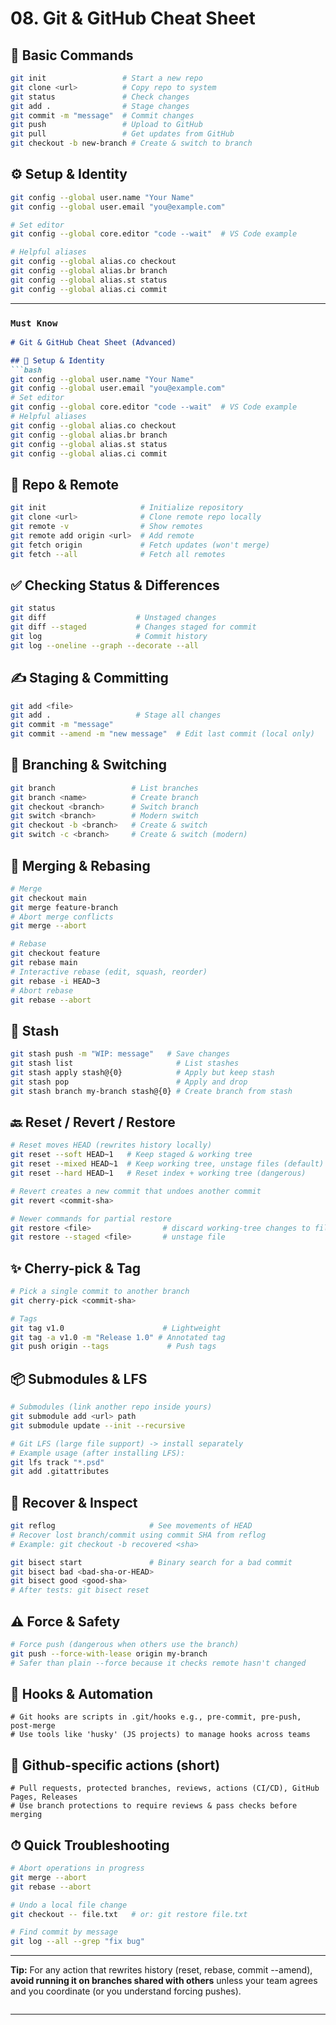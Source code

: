 # 08. Git & GitHub Cheat Sheet

## 🔑 Basic Commands
```bash
git init                 # Start a new repo
git clone <url>          # Copy repo to system
git status               # Check changes
git add .                # Stage changes
git commit -m "message"  # Commit changes
git push                 # Upload to GitHub
git pull                 # Get updates from GitHub
git checkout -b new-branch # Create & switch to branch
```

## ⚙️ Setup & Identity
```bash
git config --global user.name "Your Name"
git config --global user.email "you@example.com"

# Set editor
git config --global core.editor "code --wait"  # VS Code example

# Helpful aliases
git config --global alias.co checkout
git config --global alias.br branch
git config --global alias.st status
git config --global alias.ci commit
```
--- 

### `Must Know`

````markdown
# Git & GitHub Cheat Sheet (Advanced)

## 🔑 Setup & Identity
```bash
git config --global user.name "Your Name"
git config --global user.email "you@example.com"
# Set editor
git config --global core.editor "code --wait"  # VS Code example
# Helpful aliases
git config --global alias.co checkout
git config --global alias.br branch
git config --global alias.st status
git config --global alias.ci commit
````

## 📂 Repo & Remote

```bash
git init                     # Initialize repository
git clone <url>              # Clone remote repo locally
git remote -v                # Show remotes
git remote add origin <url>  # Add remote
git fetch origin             # Fetch updates (won't merge)
git fetch --all              # Fetch all remotes
```

## ✅ Checking Status & Differences

```bash
git status
git diff                    # Unstaged changes
git diff --staged           # Changes staged for commit
git log                     # Commit history
git log --oneline --graph --decorate --all
```

## ✍️ Staging & Committing

```bash
git add <file>
git add .                   # Stage all changes
git commit -m "message"
git commit --amend -m "new message"  # Edit last commit (local only)
```

## 🔀 Branching & Switching

```bash
git branch                 # List branches
git branch <name>          # Create branch
git checkout <branch>      # Switch branch
git switch <branch>        # Modern switch
git checkout -b <branch>   # Create & switch
git switch -c <branch>     # Create & switch (modern)
```

## 🔁 Merging & Rebasing

```bash
# Merge
git checkout main
git merge feature-branch
# Abort merge conflicts
git merge --abort

# Rebase
git checkout feature
git rebase main
# Interactive rebase (edit, squash, reorder)
git rebase -i HEAD~3
# Abort rebase
git rebase --abort
```

## 🧰 Stash

```bash
git stash push -m "WIP: message"   # Save changes
git stash list                       # List stashes
git stash apply stash@{0}            # Apply but keep stash
git stash pop                        # Apply and drop
git stash branch my-branch stash@{0} # Create branch from stash
```

## 🔙 Reset / Revert / Restore

```bash
# Reset moves HEAD (rewrites history locally)
git reset --soft HEAD~1   # Keep staged & working tree
git reset --mixed HEAD~1  # Keep working tree, unstage files (default)
git reset --hard HEAD~1   # Reset index + working tree (dangerous)

# Revert creates a new commit that undoes another commit
git revert <commit-sha>

# Newer commands for partial restore
git restore <file>                # discard working-tree changes to file
git restore --staged <file>       # unstage file
```

## ✨ Cherry-pick & Tag

```bash
# Pick a single commit to another branch
git cherry-pick <commit-sha>

# Tags
git tag v1.0                      # Lightweight
git tag -a v1.0 -m "Release 1.0" # Annotated tag
git push origin --tags             # Push tags
```

## 📦 Submodules & LFS

```bash
# Submodules (link another repo inside yours)
git submodule add <url> path
git submodule update --init --recursive

# Git LFS (large file support) -> install separately
# Example usage (after installing LFS):
git lfs track "*.psd"
git add .gitattributes
```

## 🧭 Recover & Inspect

```bash
git reflog                     # See movements of HEAD
# Recover lost branch/commit using commit SHA from reflog
# Example: git checkout -b recovered <sha>

git bisect start               # Binary search for a bad commit
git bisect bad <bad-sha-or-HEAD>
git bisect good <good-sha>
# After tests: git bisect reset
```

## ⚠️ Force & Safety

```bash
# Force push (dangerous when others use the branch)
git push --force-with-lease origin my-branch
# Safer than plain --force because it checks remote hasn't changed
```

## 🧩 Hooks & Automation

```text
# Git hooks are scripts in .git/hooks e.g., pre-commit, pre-push, post-merge
# Use tools like 'husky' (JS projects) to manage hooks across teams
```

## 🧪 Github-specific actions (short)

```text
# Pull requests, protected branches, reviews, actions (CI/CD), GitHub Pages, Releases
# Use branch protections to require reviews & pass checks before merging
```

## ⏱ Quick Troubleshooting

```bash
# Abort operations in progress
git merge --abort
git rebase --abort

# Undo a local file change
git checkout -- file.txt   # or: git restore file.txt

# Find commit by message
git log --all --grep "fix bug"
```

---

**Tip:** For any action that rewrites history (reset, rebase, commit --amend), **avoid running it on branches shared with others** unless your team agrees and you coordinate (or you understand forcing pushes).

```
```

---

